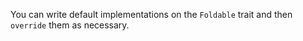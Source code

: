 You can write default implementations on the `Foldable` trait and then `override` them as necessary.
